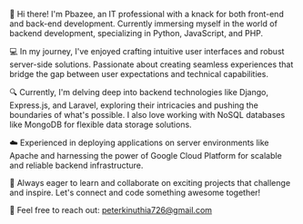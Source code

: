 👋 Hi there! I'm Pbazee, an IT professional with a knack for both front-end and back-end development. Currently immersing myself in the world of backend development, specializing in Python, JavaScript, and PHP.

💻 In my journey, I've enjoyed crafting intuitive user interfaces and robust server-side solutions. Passionate about creating seamless experiences that bridge the gap between user expectations and technical capabilities.

🔍 Currently, I'm delving deep into backend technologies like Django, Express.js, and Laravel, exploring their intricacies and pushing the boundaries of what's possible. I also love working with NoSQL databases like MongoDB for flexible data storage solutions.

☁️ Experienced in deploying applications on server environments like Apache and harnessing the power of Google Cloud Platform for scalable and reliable backend infrastructure.

🌱 Always eager to learn and collaborate on exciting projects that challenge and inspire. Let's connect and code something awesome together!

💬 Feel free to reach out: peterkinuthia726@gmail.com


